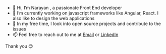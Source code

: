 - 👋 Hi, I’m Narayan , a passionate Front End developer
- 🌱 I’m currently working on javascript frameworks like Angular, React. I also like to design the web applications
- 💞️ In my free time, I look into open source projects and contribute to the issues
- 📫 Feel free to reach out to me at [Email](narayandeshmukh16@gmail.com) or [LinkedIn](https://www.linkedin.com/in/narayand16)

Thank you 😊

<!---
narayand16/narayand16 is a ✨ special ✨ repository because its `README.md` (this file) appears on your GitHub profile.
You can click the Preview link to take a look at your changes.
--->
